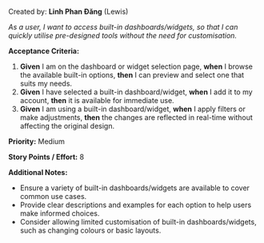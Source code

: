 Created by: **Linh Phan Đăng** (Lewis)

_As a user, I want to access built-in dashboards/widgets, so that I can quickly utilise pre-designed tools without the need for customisation._

**Acceptance Criteria:**

1. **Given** I am on the dashboard or widget selection page, **when** I browse the available built-in options, **then** I can preview and select one that suits my needs.
2. **Given** I have selected a built-in dashboard/widget, **when** I add it to my account, **then** it is available for immediate use.
3. **Given** I am using a built-in dashboard/widget, **when** I apply filters or make adjustments, **then** the changes are reflected in real-time without affecting the original design.

**Priority:** Medium

**Story Points / Effort:** 8

**Additional Notes:**
- Ensure a variety of built-in dashboards/widgets are available to cover common use cases.
- Provide clear descriptions and examples for each option to help users make informed choices.
- Consider allowing limited customisation of built-in dashboards/widgets, such as changing colours or basic layouts.
